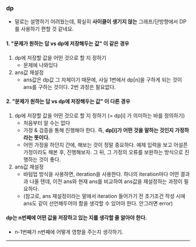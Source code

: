 ### dp

- 말로는 설명하기 어려웠는데, 확실히 **사이클이 생기지 않는** 그래프/단방향에서 DP를 사용하기 편할 것 같네요. 



#### 1. "문제가 원하는 답 vs dp에 저장해두는 값" 이 같은 경우

1. dp에 저장할 값을 어떤 것으로 할 지 정하기
   - 문제에 나와있다
2. ans값 재설정
   - ans값은 dp값 그 자체이기 때문에, 사실 1번에서 dp[n]을 구하게 되는 것이 ans를 구하는 것이다. 2번 과정은 필요없다.

#### 2. "문제가 원하는 답 vs dp에 저장해두는 값" 이 다른 경우

1. dp에 저장할 값을 어떤 것으로 할 지 정하기 (= dp[i] 가 의미하는 바를 정의하기)
   - 처음부터 알 수는 없다
   - 가정 & 검증을 통해 진행해야 한다. 즉, **dp[i]가 어떤 것을 말하는 것인지 가정하라는 뜻이다.**
   - 어떤 가정을 하던지 간에, 해보는 것이 정말 중요하다. 예제 입력을 보고 어설픈 가정이라도 해본 후, 진행해보자. 그 뒤, 그 가정의 오류를 보완하는 방식으로 진행하는 것이 좋다.
2. ans값 재설정
   - 바텀업 방식을 사용하면, iteration을 사용한다. 하나의 iteration마다 어떤 결과과 나올 텐데, 이전 ans와 현재 ans를 비교하여 ans값을 재설정하는 과정이 필요하다.
   - (참고로, ans 재설정이라는 말에서 iteration 들어가기 전 초기조건 작성 시에 ans도 같이 선언해두어야 함을 생각할 수 있어야 한다. 안그러면 error)



#### dp는 n번째에 어떤 값을 저장하고 있는 지를 생각할 줄 알아야 한다.

- n-1번째가 n번째에 어떻게 영향을 주는지 생각하기.



---

